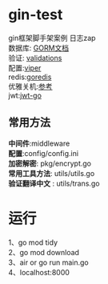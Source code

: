 
# gin-test
gin框架脚手架案例 日志zap    
数据库: [GORM文档](https://learnku.com/docs/gorm/v2)       
验证: [validations](https://github.com/go-playground/validator)  
配置:[viper](https://github.com/spf13/viper)  
redis:[goredis](https://github.com/go-redis/redis)  
优雅关机:[参考](https://www.liwenzhou.com/posts/Go/graceful_shutdown/)  
jwt:[jwt-go](github.com/dgrijalva/jwt-go)  

## 常用方法
**中间件**:middleware  
**配置**:config/config.ini  
**加密解密**: pkg/encrypt.go  
**常用工具方法**: utils/utils.go  
**验证翻译中文** : utils/trans.go  

# 运行
1、go mod tidy     
2、go mod download     
3、air or go run main.go    
4、localhost:8000